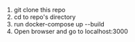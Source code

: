 1. git clone this repo
2. cd to repo's directory
3. run docker-compose up --build
4. Open browser and go to localhost:3000